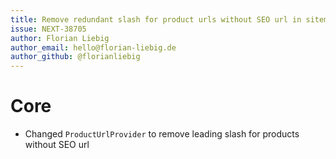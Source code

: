 ```yaml
---
title: Remove redundant slash for product urls without SEO url in sitemap
issue: NEXT-38705
author: Florian Liebig
author_email: hello@florian-liebig.de
author_github: @florianliebig
---
```

# Core
* Changed `ProductUrlProvider` to remove leading slash for products without SEO url
